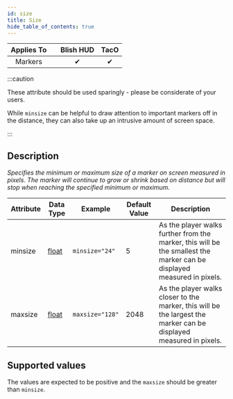 ```yaml
---
id: size
title: Size
hide_table_of_contents: true
---
```


| Applies To | | Blish HUD | TacO |
|-|-|-|-|
| <center>Markers</center> | | <center>✔</center> | <center>✔</center> |

:::caution

These attribute should be used sparingly - please be considerate of your users.

While `minsize` can be helpful to draw attention to important markers off in the distance, they can also take up an intrusive amount of screen space.

:::

## Description

*Specifies the minimum or maximum size of a marker on screen measured in pixels.  The marker will continue to grow or shrink based on distance but will stop when reaching the specified minimum or maximum.*

| Attribute | Data Type | Example | Default Value | Description |
|-|-|-|-|-|
| minsize | [float](../datatypes/float) | `minsize="24"` | 5 | As the player walks further from the marker, this will be the smallest the marker can be displayed measured in pixels. |
| maxsize | [float](../datatypes/float) | `maxsize="128"` | 2048 | As the player walks closer to the marker, this will be the largest the marker can be displayed measured in pixels. |

## Supported values

The values are expected to be positive and the `maxsize` should be greater than `minsize`.